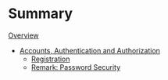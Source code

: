 # Summary

[Overview](./overview.md)

- [Accounts, Authentication and Authorization](./accounts-auth/index.md)
	* [Registration](./accounts-auth/registration.md)
	* [Remark: Password Security](./accounts-auth/password.md)

